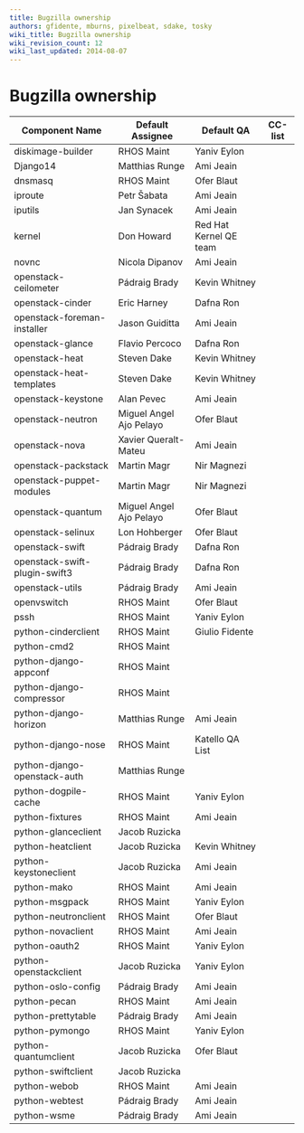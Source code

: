 ```yaml
---
title: Bugzilla ownership
authors: gfidente, mburns, pixelbeat, sdake, tosky
wiki_title: Bugzilla ownership
wiki_revision_count: 12
wiki_last_updated: 2014-08-07
---
```


# Bugzilla ownership

| Component Name                | Default Assignee        | Default QA             | CC-list |
|-------------------------------|-------------------------|------------------------|---------|
| diskimage-builder             | RHOS Maint              | Yaniv Eylon            |         |
| Django14                      | Matthias Runge          | Ami Jeain              |         |
| dnsmasq                       | RHOS Maint              | Ofer Blaut             |         |
| iproute                       | Petr Šabata             | Ami Jeain              |         |
| iputils                       | Jan Synacek             | Ami Jeain              |         |
| kernel                        | Don Howard              | Red Hat Kernel QE team |         |
| novnc                         | Nicola Dipanov          | Ami Jeain              |         |
| openstack-ceilometer          | Pádraig Brady           | Kevin Whitney          |         |
| openstack-cinder              | Eric Harney             | Dafna Ron              |         |
| openstack-foreman-installer   | Jason Guiditta          | Ami Jeain              |         |
| openstack-glance              | Flavio Percoco          | Dafna Ron              |         |
| openstack-heat                | Steven Dake             | Kevin Whitney          |         |
| openstack-heat-templates      | Steven Dake             | Kevin Whitney          |         |
| openstack-keystone            | Alan Pevec              | Ami Jeain              |         |
| openstack-neutron             | Miguel Angel Ajo Pelayo | Ofer Blaut             |         |
| openstack-nova                | Xavier Queralt-Mateu    | Ami Jeain              |         |
| openstack-packstack           | Martin Magr             | Nir Magnezi            |         |
| openstack-puppet-modules      | Martin Magr             | Nir Magnezi            |         |
| openstack-quantum             | Miguel Angel Ajo Pelayo | Ofer Blaut             |         |
| openstack-selinux             | Lon Hohberger           | Ofer Blaut             |         |
| openstack-swift               | Pádraig Brady           | Dafna Ron              |         |
| openstack-swift-plugin-swift3 | Pádraig Brady           | Dafna Ron              |         |
| openstack-utils               | Pádraig Brady           | Ami Jeain              |         |
| openvswitch                   | RHOS Maint              | Ofer Blaut             |         |
| pssh                          | RHOS Maint              | Yaniv Eylon            |         |
| python-cinderclient           | RHOS Maint              | Giulio Fidente         |         |
| python-cmd2                   | RHOS Maint              |                        |         |
| python-django-appconf         | RHOS Maint              |                        |         |
| python-django-compressor      | RHOS Maint              |                        |         |
| python-django-horizon         | Matthias Runge          | Ami Jeain              |         |
| python-django-nose            | RHOS Maint              | Katello QA List        |         |
| python-django-openstack-auth  | Matthias Runge          |                        |         |
| python-dogpile-cache          | RHOS Maint              | Yaniv Eylon            |         |
| python-fixtures               | RHOS Maint              | Ami Jeain              |         |
| python-glanceclient           | Jacob Ruzicka           |                        |         |
| python-heatclient             | Jacob Ruzicka           | Kevin Whitney          |         |
| python-keystoneclient         | Jacob Ruzicka           | Ami Jeain              |         |
| python-mako                   | RHOS Maint              | Ami Jeain              |         |
| python-msgpack                | RHOS Maint              | Yaniv Eylon            |         |
| python-neutronclient          | RHOS Maint              | Ofer Blaut             |         |
| python-novaclient             | RHOS Maint              | Ami Jeain              |         |
| python-oauth2                 | RHOS Maint              | Yaniv Eylon            |         |
| python-openstackclient        | Jacob Ruzicka           | Yaniv Eylon            |         |
| python-oslo-config            | Pádraig Brady           | Ami Jeain              |         |
| python-pecan                  | RHOS Maint              | Ami Jeain              |         |
| python-prettytable            | Pádraig Brady           | Ami Jeain              |         |
| python-pymongo                | RHOS Maint              | Yaniv Eylon            |         |
| python-quantumclient          | Jacob Ruzicka           | Ofer Blaut             |         |
| python-swiftclient            | Jacob Ruzicka           |                        |         |
| python-webob                  | RHOS Maint              | Ami Jeain              |         |
| python-webtest                | Pádraig Brady           | Ami Jeain              |         |
| python-wsme                   | Pádraig Brady           | Ami Jeain              |         |
